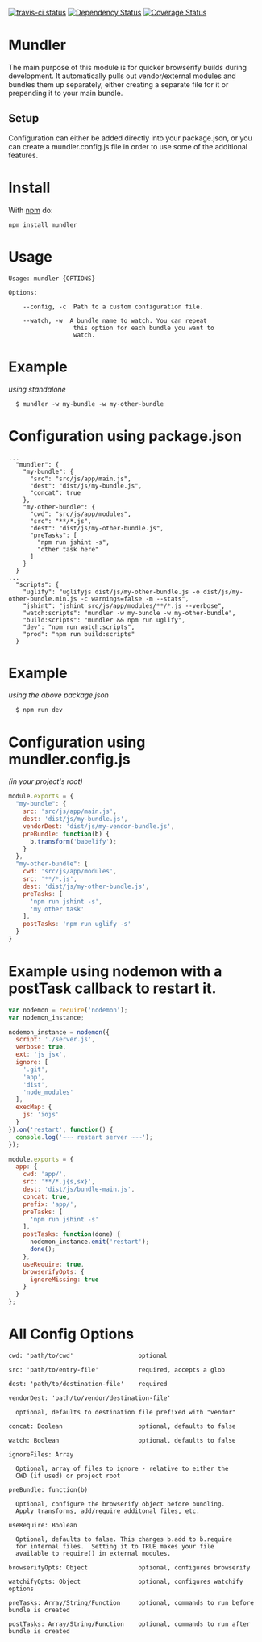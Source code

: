 [![travis-ci status](https://api.travis-ci.org/spencer-leopold/mundler.png)](http://travis-ci.org/#!/spencer-leopold/mundler/builds)
[![Dependency Status](https://david-dm.org/spencer-leopold/mundler.png)](https://david-dm.org/spencer-leopold/mundler)
[![Coverage Status](https://coveralls.io/repos/spencer-leopold/mundler/badge.png)](https://coveralls.io/r/spencer-leopold/mundler)

# Mundler

The main purpose of this module is for quicker browserify builds during development. It automatically pulls out vendor/external modules and bundles them up separately, either creating a separate file for it or prepending it to your main bundle.

## Setup

Configuration can either be added directly into your package.json, or you can create a mundler.config.js file in order to use some of the additional features.

# Install

With [npm](http://npmjs.org) do:

```
npm install mundler
```

# Usage

```
Usage: mundler {OPTIONS}

Options:

    --config, -c  Path to a custom configuration file.

    --watch, -w  A bundle name to watch. You can repeat 
                  this option for each bundle you want to
                  watch.
```

# Example
_using standalone_ 

```
  $ mundler -w my-bundle -w my-other-bundle
```

# Configuration using package.json

```
...
  "mundler": {
    "my-bundle": {
      "src": "src/js/app/main.js",
      "dest": "dist/js/my-bundle.js",
      "concat": true
    },
    "my-other-bundle": {
      "cwd": "src/js/app/modules",
      "src": "**/*.js",
      "dest": "dist/js/my-other-bundle.js",
      "preTasks": [
        "npm run jshint -s",
        "other task here"
      ]
    }
  }
...
  "scripts": {
    "uglify": "uglifyjs dist/js/my-other-bundle.js -o dist/js/my-other-bundle.min.js -c warnings=false -m --stats",
    "jshint": "jshint src/js/app/modules/**/*.js --verbose",
    "watch:scripts": "mundler -w my-bundle -w my-other-bundle",
    "build:scripts": "mundler && npm run uglify",
    "dev": "npm run watch:scripts",
    "prod": "npm run build:scripts"
  }
```

# Example
_using the above package.json_

```
  $ npm run dev
```

# Configuration using mundler.config.js

_(in your project's root)_

```js
module.exports = {
  "my-bundle": {
    src: 'src/js/app/main.js',
    dest: 'dist/js/my-bundle.js',
    vendorDest: 'dist/js/my-vendor-bundle.js',
    preBundle: function(b) {
      b.transform('babelify');
    }
  },
  "my-other-bundle": {
    cwd: 'src/js/app/modules',
    src: '**/*.js',
    dest: 'dist/js/my-other-bundle.js',
    preTasks: [
      'npm run jshint -s',
      'my other task'
    ],
    postTasks: 'npm run uglify -s'
  }
}
```

# Example using nodemon with a postTask callback to restart it.

```js
var nodemon = require('nodemon');
var nodemon_instance;

nodemon_instance = nodemon({
  script: './server.js',
  verbose: true,
  ext: 'js jsx',
  ignore: [
    '.git',
    'app',
    'dist',
    'node_modules'
  ],
  execMap: {
    js: 'iojs'
  }
}).on('restart', function() {
  console.log('~~~ restart server ~~~');
});

module.exports = {
  app: {
    cwd: 'app/',
    src: '**/*.j{s,sx}',
    dest: 'dist/js/bundle-main.js',
    concat: true,
    prefix: 'app/',
    preTasks: [
      'npm run jshint -s'
    ],
    postTasks: function(done) {
      nodemon_instance.emit('restart');
      done();
    },
    useRequire: true,
    browserifyOpts: {
      ignoreMissing: true
    }
  }
};
```

# All Config Options

```
cwd: 'path/to/cwd'                  optional

src: 'path/to/entry-file'           required, accepts a glob

dest: 'path/to/destination-file'    required

vendorDest: 'path/to/vendor/destination-file'

  optional, defaults to destination file prefixed with "vendor"

concat: Boolean                     optional, defaults to false

watch: Boolean                      optional, defaults to false

ignoreFiles: Array                  
  
  Optional, array of files to ignore - relative to either the
  CWD (if used) or project root

preBundle: function(b)

  Optional, configure the browserify object before bundling.
  Apply transforms, add/require additonal files, etc.

useRequire: Boolean

  Optional, defaults to false. This changes b.add to b.require
  for internal files.  Setting it to TRUE makes your file 
  available to require() in external modules.

browserifyOpts: Object              optional, configures browserify

watchifyOpts: Object                optional, configures watchify options

preTasks: Array/String/Function     optional, commands to run before bundle is created

postTasks: Array/String/Function    optional, commands to run after bundle is created
```
